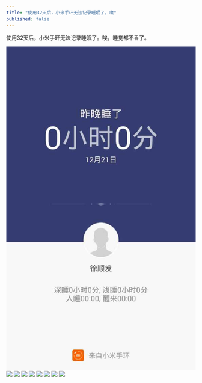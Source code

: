 ```yaml
---
title: "使用32天后，小米手环无法记录睡眠了。唉"
published: false
---
```

使用32天后，小米手环无法记录睡眠了。唉，睡觉都不香了。

![](./1.jpg)
![](./2.jpg)
![](./3.jpg)
![](./4.jpg)
![](./5.jpg)
![](./6.jpg)
![](./7.jpg)
![](./8.jpg)
![](./9.jpg)
